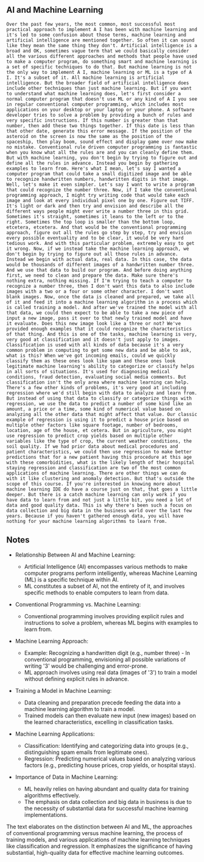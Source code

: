 ## AI and Machine Learning
```
Over the past few years, the most common, most successful most practical approach to implement A I has been with machine learning and it's led to some confusion about those terms, machine learning and artificial intelligence are mentioned together. So often it can sound like they mean the same thing they don't. Artificial intelligence is a broad and OK, sometimes vague term that we could basically consider all the various different approaches and methods that people have used to make a computer program, do something smart and machine learning is a set of specific techniques to do that. But machine learning is not the only way to implement A I, machine learning or ML is a type of A I. It's a subset of it. All machine learning is artificial intelligence. But the broader field of artificial intelligence does include other techniques than just machine learning. But if you want to understand what machine learning does, let's first consider a normal computer program that doesn't use ML or any kind of A I you see in regular conventional computer programming, which includes most applications on your desktop or your laptop or your phone. A software developer tries to solve a problem by providing a bunch of rules and very specific instructions. If this number is greater than that number, then add these two things together. If this date is less than that other date, generate this error message. If the position of the asteroid on the screen is now the same as the position of the spaceship, then play boom, sound effect and display game over now make no mistake. Conventional rule driven computer programming is fantastic when you know what all the rules are and you can cleanly define them. But with machine learning, you don't begin by trying to figure out and define all the rules in advance. Instead you begin by gathering examples to learn from. Here's what I mean, let's say I wanted a computer program that could take a small digitized image and be able to recognize handwritten numbers, handwritten digits in that image. Well, let's make it even simpler. Let's say I want to write a program that could recognize the number three. Now, if I take the conventional programming approach, I might try writing code that would take each image and look at every individual pixel one by one. Figure out TIFF. It's light or dark and then try and envision and describe all the different ways people might ever write a number three in this grid. Sometimes it's straight, sometimes it leans to the left or to the right. Sometimes the top loop is smaller than the bottom loop, etcetera, etcetera. And that would be the conventional programming approach, figure out all the rules go step by step, try and envision every possible eventuality and to be clear, it would be very hard tedious work. And with this particular problem, extremely easy to get it wrong. Now, if we instead take the machine learning approach, we don't begin by trying to figure out all those rules in advance. Instead we begin with actual data, real data. In this case, the data would be thousands of different images of a handwritten number three. And we use that data to build our program. And before doing anything first, we need to clean and prepare the data. Make sure there's nothing extra, nothing missing. If I'm trying to teach a computer to recognize a number three, then I don't want this data to also include images with a two or a four or some other character. I don't want blank images. Now, once the data is cleaned and prepared, we take all of it and feed it into a machine learning algorithm in a process which is called training a model. And after we've trained the model with all that data, we could then expect to be able to take a new piece of input a new image, pass it over to that newly trained model and have it evaluate. Does this new image look like a three or not? We've provided enough examples that it could recognize the characteristics of that thing. And this is one of the tasks, machine learning is very, very good at classification and it doesn't just apply to images. Classification is used with all kinds of data because it's a very common problem in computing to get some new data and be able to ask, what is this? When we've got incoming emails, could we quickly classify them as these ones look like spam and these ones look legitimate machine learning's ability to categorize or classify helps in all sorts of situations. It's used for diagnosing medical conditions, fraud detection, evaluating social media comments. But classification isn't the only area where machine learning can help. There's a few other kinds of problems, it's very good at including regression where we'd still begin with data to analyze and learn from. But instead of using that data to classify or categorize things with regression, we use the data to predict a number of some kind like an amount, a price or a time, some kind of numerical value based on analyzing all the other data that might affect that value. Our classic example of regression is using it to predict a house price based on multiple other factors like square footage, number of bedrooms, location, age of the house, et cetera. But in agriculture, you might use regression to predict crop yields based on multiple other variables like the type of crop, the current weather conditions, the soil quality. If we had prior data about medical procedures and patient characteristics, we could then use regression to make better predictions that for a new patient having this procedure at this age with these comorbidities, what is the likely length of their hospital staying regression and classification are two of the most common applications of machine learning. There are other things we can do with it like clustering and anomaly detection. But that's outside the scope of this course. If you're interested in knowing more about machine learning IDE do have a course just on that, that goes a little deeper. But there is a catch machine learning can only work if you have data to learn from and not just a little bit, you need a lot of data and good quality data. This is why there's been such a focus on data collection and big data in the business world over the last few years. Because if you haven't gathered enough data, you will have nothing for your machine learning algorithms to learn from.
```

## Notes
- Relationship Between AI and Machine Learning:
  - Artificial Intelligence (AI) encompasses various methods to make computer programs perform intelligently, whereas Machine Learning (ML) is a specific technique within AI.
  - ML constitutes a subset of AI, not the entirety of it, and involves specific methods to enable computers to learn from data.

- Conventional Programming vs. Machine Learning:
  - Conventional programming involves providing explicit rules and instructions to solve a problem, whereas ML begins with examples to learn from.

- Machine Learning Approach:
  - Example: Recognizing a handwritten digit (e.g., number three) - In conventional programming, envisioning all possible variations of writing '3' would be challenging and error-prone.
  - ML approach involves using real data (images of '3') to train a model without defining explicit rules in advance.

- Training a Model in Machine Learning:
  - Data cleaning and preparation precede feeding the data into a machine learning algorithm to train a model.
  - Trained models can then evaluate new input (new images) based on the learned characteristics, excelling in classification tasks.

- Machine Learning Applications:
  - Classification: Identifying and categorizing data into groups (e.g., distinguishing spam emails from legitimate ones).
  - Regression: Predicting numerical values based on analyzing various factors (e.g., predicting house prices, crop yields, or hospital stays).

- Importance of Data in Machine Learning:
  - ML heavily relies on having abundant and quality data for training algorithms effectively.
  - The emphasis on data collection and big data in business is due to the necessity of substantial data for successful machine learning implementations.

The text elaborates on the distinction between AI and ML, the approaches of conventional programming versus machine learning, the process of training models, and various applications of machine learning techniques like classification and regression. It emphasizes the significance of having substantial, high-quality data for effective machine learning outcomes.